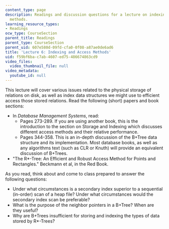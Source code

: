 ```yaml
---
content_type: page
description: Readings and discussion questions for a lecture on indexing and access
  methods.
learning_resource_types:
- Readings
ocw_type: CourseSection
parent_title: Readings
parent_type: CourseSection
parent_uid: 607e580d-09fd-cfa0-0f08-a87ae0de6ad6
title: 'Lecture 6: Indexing and Access Methods'
uid: f59bf6ba-c7ab-4607-ed75-486674863cd9
video_files:
  video_thumbnail_file: null
video_metadata:
  youtube_id: null
---
```


This lecture will cover various issues related to the physical storage of relations on disk, as well as index data structures we might use to efficient access those stored relations. Read the following (short) papers and book sections:

*   In _Database Management Systems_, read:
    *   Pages 273-289. If you are using another book, this is the introduction to the section on Storage and Indexing which discusses different access methods and their relative performance.
    *   Pages 344-358. This is an in-depth discussion of the B+Tree data structure and its implementation. Most database books, as well as any algorithms text (such as CLR or Knuth) will provide an equivalent discussion of B+Trees.
*   "The R\*-Tree: An Efficient and Robust Access Method for Points and Rectangles." Beckmann et al, in the Red Book.

As you read, think about and come to class prepared to answer the following questions:

*   Under what circumstances is a secondary index superior to a sequential (in-order) scan of a heap file? Under what circumstances would the secondary index scan be preferable?
*   What is the purpose of the neighbor pointers in a B+Tree? When are they useful?
*   Why are B+Trees insufficient for storing and indexing the types of data stored by R\*-Trees?
